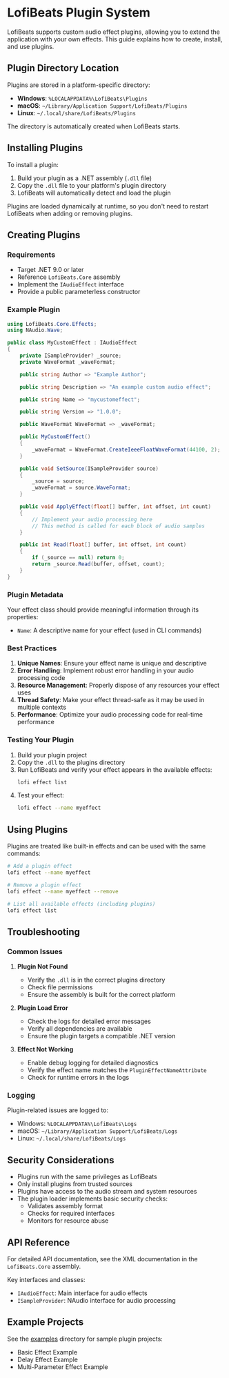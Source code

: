 # LofiBeats Plugin System

LofiBeats supports custom audio effect plugins, allowing you to extend the application with your own effects. This guide explains how to create, install, and use plugins.

## Plugin Directory Location

Plugins are stored in a platform-specific directory:

- **Windows**: `%LOCALAPPDATA%\LofiBeats\Plugins`
- **macOS**: `~/Library/Application Support/LofiBeats/Plugins`
- **Linux**: `~/.local/share/LofiBeats/Plugins`

The directory is automatically created when LofiBeats starts.

## Installing Plugins

To install a plugin:

1. Build your plugin as a .NET assembly (`.dll` file)
2. Copy the `.dll` file to your platform's plugin directory
3. LofiBeats will automatically detect and load the plugin

Plugins are loaded dynamically at runtime, so you don't need to restart LofiBeats when adding or removing plugins.

## Creating Plugins

### Requirements

- Target .NET 9.0 or later
- Reference `LofiBeats.Core` assembly
- Implement the `IAudioEffect` interface
- Provide a public parameterless constructor

### Example Plugin

```csharp
using LofiBeats.Core.Effects;
using NAudio.Wave;

public class MyCustomEffect : IAudioEffect
{
    private ISampleProvider? _source;
    private WaveFormat _waveFormat;

    public string Author => "Example Author";

    public string Description => "An example custom audio effect";

    public string Name => "mycustomeffect";

    public string Version => "1.0.0";

    public WaveFormat WaveFormat => _waveFormat;

    public MyCustomEffect()
    {
        _waveFormat = WaveFormat.CreateIeeeFloatWaveFormat(44100, 2);
    }

    public void SetSource(ISampleProvider source)
    {
        _source = source;
        _waveFormat = source.WaveFormat;
    }

    public void ApplyEffect(float[] buffer, int offset, int count)
    {
        // Implement your audio processing here
        // This method is called for each block of audio samples
    }

    public int Read(float[] buffer, int offset, int count)
    {
        if (_source == null) return 0;
        return _source.Read(buffer, offset, count);
    }
}
```

### Plugin Metadata

Your effect class should provide meaningful information through its properties:

- `Name`: A descriptive name for your effect (used in CLI commands)

### Best Practices

1. **Unique Names**: Ensure your effect name is unique and descriptive
2. **Error Handling**: Implement robust error handling in your audio processing code
3. **Resource Management**: Properly dispose of any resources your effect uses
4. **Thread Safety**: Make your effect thread-safe as it may be used in multiple contexts
5. **Performance**: Optimize your audio processing code for real-time performance

### Testing Your Plugin

1. Build your plugin project
2. Copy the `.dll` to the plugins directory
3. Run LofiBeats and verify your effect appears in the available effects:
   ```bash
   lofi effect list
   ```
4. Test your effect:
   ```bash
   lofi effect --name myeffect
   ```

## Using Plugins

Plugins are treated like built-in effects and can be used with the same commands:

```bash
# Add a plugin effect
lofi effect --name myeffect

# Remove a plugin effect
lofi effect --name myeffect --remove

# List all available effects (including plugins)
lofi effect list
```

## Troubleshooting

### Common Issues

1. **Plugin Not Found**
   - Verify the `.dll` is in the correct plugins directory
   - Check file permissions
   - Ensure the assembly is built for the correct platform

2. **Plugin Load Error**
   - Check the logs for detailed error messages
   - Verify all dependencies are available
   - Ensure the plugin targets a compatible .NET version

3. **Effect Not Working**
   - Enable debug logging for detailed diagnostics
   - Verify the effect name matches the `PluginEffectNameAttribute`
   - Check for runtime errors in the logs

### Logging

Plugin-related issues are logged to:
- Windows: `%LOCALAPPDATA%\LofiBeats\Logs`
- macOS: `~/Library/Application Support/LofiBeats/Logs`
- Linux: `~/.local/share/LofiBeats/Logs`

## Security Considerations

- Plugins run with the same privileges as LofiBeats
- Only install plugins from trusted sources
- Plugins have access to the audio stream and system resources
- The plugin loader implements basic security checks:
  - Validates assembly format
  - Checks for required interfaces
  - Monitors for resource abuse

## API Reference

For detailed API documentation, see the XML documentation in the `LofiBeats.Core` assembly.

Key interfaces and classes:
- `IAudioEffect`: Main interface for audio effects
- `ISampleProvider`: NAudio interface for audio processing

## Example Projects

See the [examples](../examples/Plugins) directory for sample plugin projects:
- Basic Effect Example
- Delay Effect Example
- Multi-Parameter Effect Example 